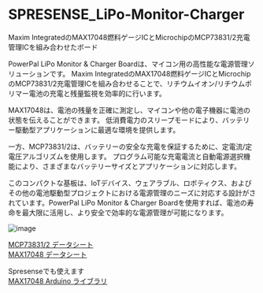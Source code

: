 # SPRESENSE_LiPo-Monitor-Charger
Maxim IntegratedのMAX17048燃料ゲージICとMicrochipのMCP73831/2充電管理ICを組み合わせたボード

PowerPal LiPo Monitor & Charger Boardは、マイコン用の高性能な電源管理ソリューションです。
Maxim IntegratedのMAX17048燃料ゲージICとMicrochipのMCP73831/2充電管理ICを組み合わせることで、リチウムイオン/リチウムポリマー電池の充電と残量監視を効率的に行います。

MAX17048は、電池の残量を正確に測定し、マイコンや他の電子機器に電池の状態を伝えることができます。
低消費電力のスリープモードにより、バッテリー駆動型アプリケーションに最適な環境を提供します。

一方、MCP73831/2は、バッテリーの安全な充電を保証するために、定電流/定電圧アルゴリズムを使用します。
プログラム可能な充電電流と自動電源選択機能により、さまざまなバッテリーサイズとアプリケーションに対応します。

このコンパクトな基板は、IoTデバイス、ウェアラブル、ロボティクス、およびその他の電池駆動型プロジェクトにおける電源管理のニーズに対応する設計がされています。PowerPal LiPo Monitor & Charger Boardを使用すれば、電池の寿命を最大限に活用し、より安全で効率的な電源管理が可能になります。

![image](https://user-images.githubusercontent.com/14026974/235807398-7eb2a09a-3600-4c42-b3c3-504097c276b4.png)

[MCP73831/2 データシート](https://ww1.microchip.com/downloads/en/DeviceDoc/MCP73831-Family-Data-Sheet-DS20001984H.pdf)  
[MAX17048 データシート](https://www.analog.com/media/en/technical-documentation/data-sheets/max17048-max17049.pdf)  

Spresenseでも使えます  
[MAX17048 Arduino ライブラリ](https://github.com/adafruit/Adafruit_MAX1704X)
